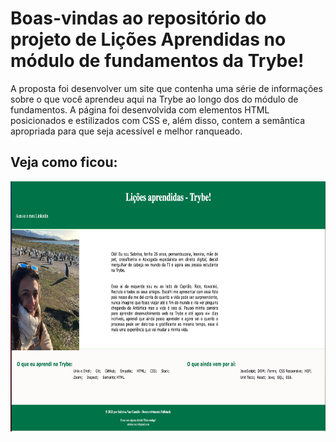 # Boas-vindas ao repositório do projeto de Lições Aprendidas no módulo de fundamentos da Trybe!

A proposta foi desenvolver um site que contenha uma série de informações sobre o que você aprendeu aqui na Trybe ao longo dos do módulo de fundamentos. A página foi desenvolvida com elementos HTML posicionados e estilizados com CSS e, além disso, contem a semântica apropriada para que seja acessível e melhor ranqueado.

<div>
<h2 size="2"> Veja como ficou: </h2>
  <img height="400em" src="/lessons.png"/>
</div>
